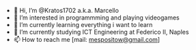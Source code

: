 - 👋 Hi, I’m @Kratos1702 a.k.a. Marcello
- 👀 I’m interested in programmming and playing videogames
- 🌱 I’m currently learning everything i want to learn
- 💞️ I’m currently studying ICT Engineering at Federico II, Naples
- 📫 How to reach me [mail: mespositow@gmail.com]

<!---
Kratos1702/Kratos1702 is a ✨ special ✨ repository because its `README.md` (this file) appears on your GitHub profile.
You can click the Preview link to take a look at your changes.
--->
